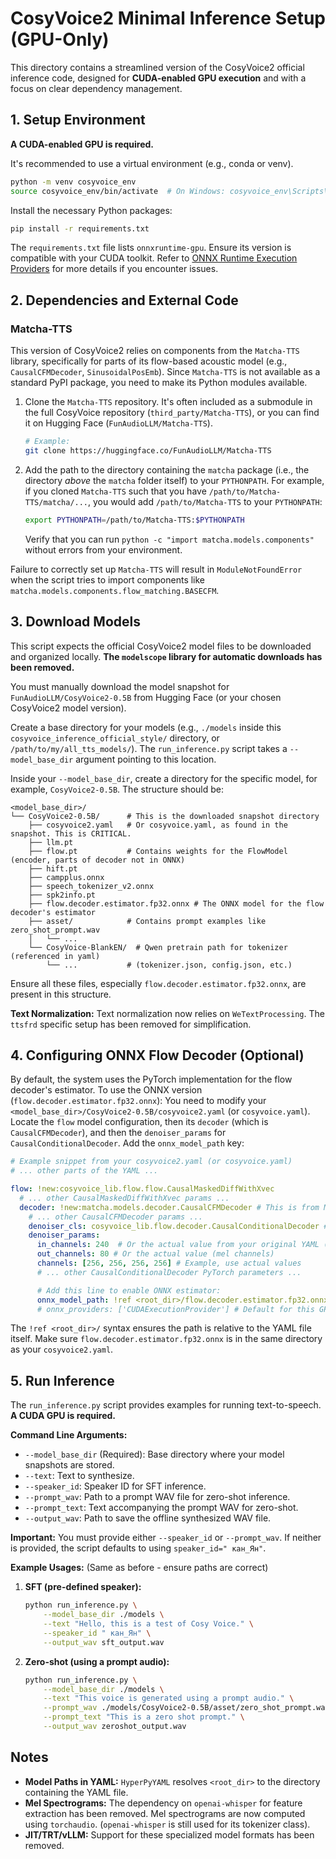 # CosyVoice2 Minimal Inference Setup (GPU-Only)

This directory contains a streamlined version of the CosyVoice2 official inference code, designed for **CUDA-enabled GPU execution** and with a focus on clear dependency management.

## 1. Setup Environment

**A CUDA-enabled GPU is required.**

It's recommended to use a virtual environment (e.g., conda or venv).

```bash
python -m venv cosyvoice_env
source cosyvoice_env/bin/activate  # On Windows: cosyvoice_env\Scripts\activate
```

Install the necessary Python packages:
```bash
pip install -r requirements.txt
```
The `requirements.txt` file lists `onnxruntime-gpu`. Ensure its version is compatible with your CUDA toolkit. Refer to [ONNX Runtime Execution Providers](https://onnxruntime.ai/docs/execution-providers/) for more details if you encounter issues.

## 2. Dependencies and External Code

### Matcha-TTS
This version of CosyVoice2 relies on components from the `Matcha-TTS` library, specifically for parts of its flow-based acoustic model (e.g., `CausalCFMDecoder`, `SinusoidalPosEmb`). Since `Matcha-TTS` is not available as a standard PyPI package, you need to make its Python modules available.

1.  Clone the `Matcha-TTS` repository. It's often included as a submodule in the full CosyVoice repository (`third_party/Matcha-TTS`), or you can find it on Hugging Face (`FunAudioLLM/Matcha-TTS`).
    ```bash
    # Example:
    git clone https://huggingface.co/FunAudioLLM/Matcha-TTS
    ```
2.  Add the path to the directory containing the `matcha` package (i.e., the directory *above* the `matcha` folder itself) to your `PYTHONPATH`.
    For example, if you cloned `Matcha-TTS` such that you have `/path/to/Matcha-TTS/matcha/...`, you would add `/path/to/Matcha-TTS` to your `PYTHONPATH`:
    ```bash
    export PYTHONPATH=/path/to/Matcha-TTS:$PYTHONPATH
    ```
    Verify that you can run `python -c "import matcha.models.components"` without errors from your environment.

Failure to correctly set up `Matcha-TTS` will result in `ModuleNotFoundError` when the script tries to import components like `matcha.models.components.flow_matching.BASECFM`.

## 3. Download Models

This script expects the official CosyVoice2 model files to be downloaded and organized locally. **The `modelscope` library for automatic downloads has been removed.**

You must manually download the model snapshot for `FunAudioLLM/CosyVoice2-0.5B` from Hugging Face (or your chosen CosyVoice2 model version).

Create a base directory for your models (e.g., `./models` inside this `cosyvoice_inference_official_style/` directory, or `/path/to/my/all_tts_models/`). The `run_inference.py` script takes a `--model_base_dir` argument pointing to this location.

Inside your `--model_base_dir`, create a directory for the specific model, for example, `CosyVoice2-0.5B`. The structure should be:

```
<model_base_dir>/
└── CosyVoice2-0.5B/      # This is the downloaded snapshot directory
    ├── cosyvoice2.yaml   # Or cosyvoice.yaml, as found in the snapshot. This is CRITICAL.
    ├── llm.pt
    ├── flow.pt           # Contains weights for the FlowModel (encoder, parts of decoder not in ONNX)
    ├── hift.pt
    ├── campplus.onnx
    ├── speech_tokenizer_v2.onnx
    ├── spk2info.pt
    ├── flow.decoder.estimator.fp32.onnx # The ONNX model for the flow decoder's estimator
    ├── asset/            # Contains prompt examples like zero_shot_prompt.wav
    │   └── ...
    └── CosyVoice-BlankEN/  # Qwen pretrain path for tokenizer (referenced in yaml)
        └── ...           # (tokenizer.json, config.json, etc.)
```
Ensure all these files, especially `flow.decoder.estimator.fp32.onnx`, are present in this structure.

**Text Normalization:**
Text normalization now relies on `WeTextProcessing`. The `ttsfrd` specific setup has been removed for simplification.

## 4. Configuring ONNX Flow Decoder (Optional)

By default, the system uses the PyTorch implementation for the flow decoder's estimator. To use the ONNX version (`flow.decoder.estimator.fp32.onnx`):
You need to modify your `<model_base_dir>/CosyVoice2-0.5B/cosyvoice2.yaml` (or `cosyvoice.yaml`).
Locate the `flow` model configuration, then its `decoder` (which is `CausalCFMDecoder`), and then the `denoiser_params` for `CausalConditionalDecoder`. Add the `onnx_model_path` key:

```yaml
# Example snippet from your cosyvoice2.yaml (or cosyvoice.yaml)
# ... other parts of the YAML ...

flow: !new:cosyvoice_lib.flow.flow.CausalMaskedDiffWithXvec
  # ... other CausalMaskedDiffWithXvec params ...
  decoder: !new:matcha.models.decoder.CausalCFMDecoder # This is from Matcha-TTS
    # ... other CausalCFMDecoder params ...
    denoiser_cls: cosyvoice_lib.flow.decoder.CausalConditionalDecoder # Path to our decoder
    denoiser_params:
      in_channels: 240  # Or the actual value from your original YAML (packed input channels)
      out_channels: 80 # Or the actual value (mel channels)
      channels: [256, 256, 256, 256] # Example, use actual values
      # ... other CausalConditionalDecoder PyTorch parameters ...

      # Add this line to enable ONNX estimator:
      onnx_model_path: !ref <root_dir>/flow.decoder.estimator.fp32.onnx
      # onnx_providers: ['CUDAExecutionProvider'] # Default for this GPU-only setup
```
The `!ref <root_dir>/` syntax ensures the path is relative to the YAML file itself. Make sure `flow.decoder.estimator.fp32.onnx` is in the same directory as your `cosyvoice2.yaml`.

## 5. Run Inference

The `run_inference.py` script provides examples for running text-to-speech. **A CUDA GPU is required.**

**Command Line Arguments:**
*   `--model_base_dir` (Required): Base directory where your model snapshots are stored.
*   `--text`: Text to synthesize.
*   `--speaker_id`: Speaker ID for SFT inference.
*   `--prompt_wav`: Path to a prompt WAV file for zero-shot inference.
*   `--prompt_text`: Text accompanying the prompt WAV for zero-shot.
*   `--output_wav`: Path to save the offline synthesized WAV file.

**Important:** You must provide either `--speaker_id` or `--prompt_wav`. If neither is provided, the script defaults to using `speaker_id=" кан_Ян"`.

**Example Usages:**
(Same as before - ensure paths are correct)

1.  **SFT (pre-defined speaker):**
    ```bash
    python run_inference.py \
        --model_base_dir ./models \
        --text "Hello, this is a test of Cosy Voice." \
        --speaker_id " кан_Ян" \
        --output_wav sft_output.wav
    ```

2.  **Zero-shot (using a prompt audio):**
    ```bash
    python run_inference.py \
        --model_base_dir ./models \
        --text "This voice is generated using a prompt audio." \
        --prompt_wav ./models/CosyVoice2-0.5B/asset/zero_shot_prompt.wav \
        --prompt_text "This is a zero shot prompt." \
        --output_wav zeroshot_output.wav
    ```

## Notes

*   **Model Paths in YAML:** `HyperPyYAML` resolves `<root_dir>` to the directory containing the YAML file.
*   **Mel Spectrograms:** The dependency on `openai-whisper` for feature extraction has been removed. Mel spectrograms are now computed using `torchaudio`. (`openai-whisper` is still used for its tokenizer class).
*   **JIT/TRT/vLLM:** Support for these specialized model formats has been removed.
```
